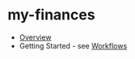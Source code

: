 # my-finances

* [Overview](./docs/overview.md)
* Getting Started - see [Workflows](./docs/workflows.md)
